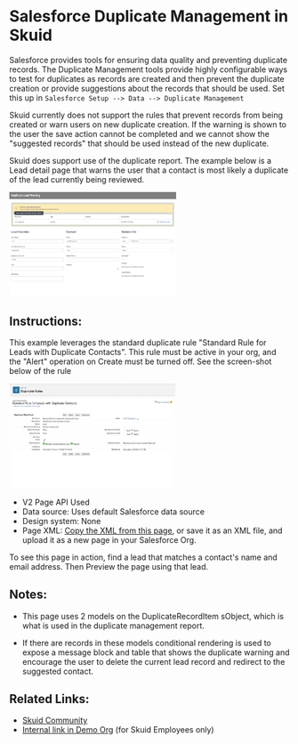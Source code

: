 # Salesforce Duplicate Management in Skuid

Salesforce provides tools for ensuring data quality and preventing duplicate records.  The Duplicate Management tools provide highly configurable ways to test for duplicates as records are created and then prevent the duplicate creation or provide suggestions about the records that should be used. Set this up in `Salesforce Setup --> Data --> Duplicate Management`

Skuid currently does not support the rules that prevent records from being created or warn users on new duplicate creation.  If the warning is shown to the user the save action cannot be completed and we cannot show the "suggested records" that should be used instead of the new duplicate. 

Skuid does support use of the duplicate report.   The example below is a Lead detail page that warns the user that a contact is most likely a duplicate of the lead currently being reviewed. 

<img src="Duplicate_Management.png" width="300"></img>

## Instructions:  

This example leverages the standard duplicate rule "Standard Rule for Leads with Duplicate Contacts". This rule must be active in your org,  and the "Alert" operation on Create must be turned off.  See the screen-shot below of the rule 

<img src="Duplicate_Setup.png" width="300"></img>

- V2 Page API Used
- Data source: Uses default Salesforce data source
- Design system: None 
- Page XML:  [Copy the XML from this page](DuplicateLeadWarning.xml), or save it as an XML file, and upload it as a new page in your Salesforce Org.  

To see this page in action,  find a lead that matches a contact's name and email address.  Then Preview the page using that lead.

## Notes:
- This page uses 2 models on the DuplicateRecordItem sObject, which is what is used in the duplicate management report. 

- If there are records in these models conditional rendering is used to expose a message block and table that shows the duplicate warning  and encourage the user to delete the current lead record and redirect to the suggested contact.  


## Related Links: 
- [Skuid Community](https://community.skuid.com/skuid/topics/duplicate-management-in-winter-15?topic-reply-list%5Bsettings%5D%5Bfilter_by%5D=all)
- [Internal link in Demo Org](https://skuid-demo--skuid.na37.visual.force.com/apex/skuid__PageBuilder?id=a090P00001ncweeQAA) (for Skuid Employees only)



<!--
Rnh Notes. 
Maybe expand this to discuss options for interacting with list of duplicate leads  (Requires new dupe management on lead to lead)

When field actions are possible, you could update lead values with what is in duplicate item. 
-->
